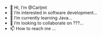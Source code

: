 - 👋 Hi, I’m @Carljmt
- 👀 I’m interested in software development...
- 🌱 I’m currently learning Java...
- 💞️ I’m looking to collaborate on ???...
- 📫 How to reach me ...

<!---
Carljmt/Carljmt is a ✨ special ✨ repository because its `README.md` (this file) appears on your GitHub profile.
You can click the Preview link to take a look at your changes.
--->
